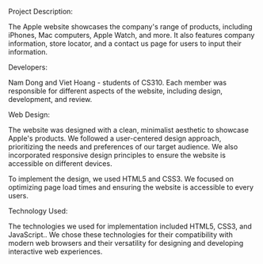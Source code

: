 Project Description:

The Apple website showcases the company's range of products, including iPhones, Mac computers, Apple Watch, and more. It also features company information, store locator, and a contact us page for users to input their information.

Developers:

Nam Dong and Viet Hoang - students of CS310. Each member was responsible for different aspects of the website, including design, development, and review.

Web Design:

The website was designed with a clean, minimalist aesthetic to showcase Apple's products. We followed a user-centered design approach, prioritizing the needs and preferences of our target audience. We also incorporated responsive design principles to ensure the website is accessible on different devices.

To implement the design, we used HTML5 and CSS3. We focused on optimizing page load times and ensuring the website is accessible to every users.

Technology Used:

The technologies we used for implementation included HTML5, CSS3, and JavaScript.. We chose these technologies for their compatibility with modern web browsers and their versatility for designing and developing interactive web experiences.